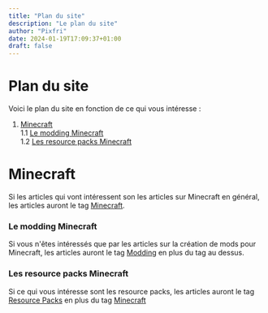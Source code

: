 ```yaml
---
title: "Plan du site"
description: "Le plan du site"
author: "Pixfri"
date: 2024-01-19T17:09:37+01:00
draft: false
---
```


# Plan du site

Voici le plan du site en fonction de ce qui vous intéresse :

1. [Minecraft](#minecraft)  
    1.1 [Le modding Minecraft](#le-modding-minecraft)  
    1.2 [Les resource packs Minecraft](#les-resource-packs-minecraft)  

# Minecraft

Si les articles qui vont intéressent son les articles sur Minecraft en général, les articles auront le tag [Minecraft](/tags/minecraft). 

### Le modding Minecraft

Si vous n'êtes intéressés que par les articles sur la création de mods pour Minecraft, les articles auront le tag [Modding](/tags/modding)
en plus du tag au dessus.

### Les resource packs Minecraft

Si ce qui vous intéresse sont les resource packs, les articles auront le tag [Resource Packs](/tags/resource-packs) en
plus du tag [Minecraft](/tags/minecraft)
